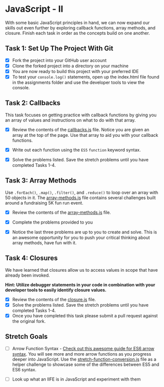 # JavaScript - II

With some basic JavaScript principles in hand, we can now expand our skills out even further by exploring callback functions, array methods, and closure. Finish each task in order as the concepts build on one another.

## Task 1: Set Up The Project With Git

-   [x] Fork the project into your GitHub user account
-   [x] Clone the forked project into a directory on your machine
-   [x] You are now ready to build this project with your preferred IDE
-   [x] To test your `console.log()` statements, open up the index.html file found in the assignments folder and use the developer tools to view the console.

## Task 2: Callbacks

This task focuses on getting practice with callback functions by giving you an array of values and instructions on what to do with that array.

-   [x] Review the contents of the [callbacks.js](assignments/callbacks.js) file. Notice you are given an array at the top of the page. Use that array to aid you with your callback functions.

-   [x] Write out each function using the `ES5` `function` keyword syntax.

-   [x] Solve the problems listed. Save the stretch problems until you have completed Tasks 1-4.

## Task 3: Array Methods

Use `.forEach()`, `.map()`, `.filter()`, and `.reduce()` to loop over an array with 50 objects in it. The [array-methods.js](assignments/array-methods.js) file contains several challenges built around a fundraising 5K fun run event.

-   [x] Review the contents of the [array-methods.js](assignments/array-methods.js) file.

-   [x] Complete the problems provided to you

-   [x] Notice the last three problems are up to you to create and solve. This is an awesome opportunity for you to push your critical thinking about array methods, have fun with it.

## Task 4: Closures

We have learned that closures allow us to access values in scope that have already been invoked.

**Hint: Utilize debugger statements in your code in combination with your developer tools to easily identify closure values.**

-   [x] Review the contents of the [closure.js](assignments/closure.js) file.
-   [x] Solve the problems listed. Save the stretch problems until you have completed Tasks 1-4.
-   [x] Once you have completed this task please submit a pull request against the original fork.

## Stretch Goals

-   [ ] Arrow Function Syntax - [Check out this awesome guide for ES6 arrow syntax](https://medium.freecodecamp.org/when-and-why-you-should-use-es6-arrow-functions-and-when-you-shouldnt-3d851d7f0b26). You will see more and more arrow functions as you progress deeper into JavaScript. Use the [stretch-function-conversion.js](assignments/function-conversion.js) file as a helper challenge to showcase some of the differences between ES5 and ES6 syntax.

-   [ ] Look up what an IIFE is in JavaScript and experiment with them
